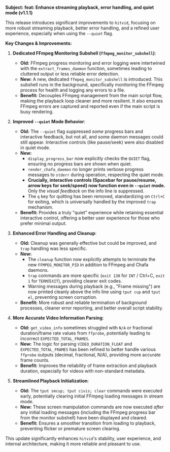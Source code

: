 **Subject: feat: Enhance streaming playback, error handling, and quiet mode (v1.1.1)**

This release introduces significant improvements to `hitvid`, focusing on more robust streaming playback, better error handling, and a refined user experience, especially when using the `--quiet` flag.

**Key Changes & Improvements:**

1.  **Dedicated FFmpeg Monitoring Subshell (`ffmpeg_monitor_subshell`)**:
    *   **Old:** FFmpeg progress monitoring and error logging were intertwined with the `extract_frames_daemon` function, sometimes leading to cluttered output or less reliable error detection.
    *   **New:** A new, dedicated `ffmpeg_monitor_subshell` is introduced. This subshell runs in the background, specifically monitoring the FFmpeg process for health and logging any errors to a file.
    *   **Benefit:** Decouples FFmpeg management from the main script flow, making the playback loop cleaner and more resilient. It also ensures FFmpeg errors are captured and reported even if the main script is busy rendering.

2.  **Improved `--quiet` Mode Behavior**:
    *   **Old:** The `--quiet` flag suppressed *some* progress bars and interactive feedback, but not all, and some daemon messages could still appear. Interactive controls (like pause/seek) were also disabled in quiet mode.
    *   **New:**
        *   `display_progress_bar` now explicitly checks the `QUIET` flag, ensuring no progress bars are shown when quiet.
        *   `render_chafa_daemon` no longer prints verbose progress messages to `stderr` during operation, respecting the quiet mode.
        *   **Crucially, interactive controls (Spacebar for pause/resume, arrow keys for seek/speed) now function even in `--quiet` mode.** Only the *visual feedback* on the info line is suppressed.
        *   The `q` key for quitting has been removed, standardizing on `Ctrl+C` for exiting, which is universally handled by the improved `trap` mechanism.
    *   **Benefit:** Provides a truly "quiet" experience while retaining essential interactive control, offering a better user experience for those who prefer minimal output.

3.  **Enhanced Error Handling and Cleanup**:
    *   **Old:** Cleanup was generally effective but could be improved, and `trap` handling was less specific.
    *   **New:**
        *   The `cleanup` function now explicitly attempts to terminate the new `FFMPEG_MONITOR_PID` in addition to FFmpeg and Chafa daemons.
        *   `trap` commands are more specific (`exit 130` for `INT` / Ctrl+C, `exit 1` for `TERM`/`EXIT`), providing clearer exit codes.
        *   Warning messages during playback (e.g., "Frame missing") are now printed cleanly above the info line using `tput cup` and `tput el`, preventing screen corruption.
    *   **Benefit:** More robust and reliable termination of background processes, cleaner error reporting, and better overall script stability.

4.  **More Accurate Video Information Parsing**:
    *   **Old:** `get_video_info` sometimes struggled with `N/A` or fractional duration/frame rate values from `ffprobe`, potentially leading to incorrect `EXPECTED_TOTAL_FRAMES`.
    *   **New:** The logic for parsing `VIDEO_DURATION_FLOAT` and `EXPECTED_TOTAL_FRAMES` has been refined to better handle various `ffprobe` outputs (decimal, fractional, N/A), providing more accurate frame counts.
    *   **Benefit:** Improves the reliability of frame extraction and playback duration, especially for videos with non-standard metadata.

5.  **Streamlined Playback Initialization**:
    *   **Old:** The `tput smcup; tput civis; clear` commands were executed early, potentially clearing initial FFmpeg loading messages in stream mode.
    *   **New:** These screen manipulation commands are now executed *after* any initial loading messages (including the FFmpeg progress bar from the monitor subshell) have been displayed and cleared.
    *   **Benefit:** Ensures a smoother transition from loading to playback, preventing flicker or premature screen clearing.

This update significantly enhances `hitvid`'s stability, user experience, and internal architecture, making it more reliable and pleasant to use.
